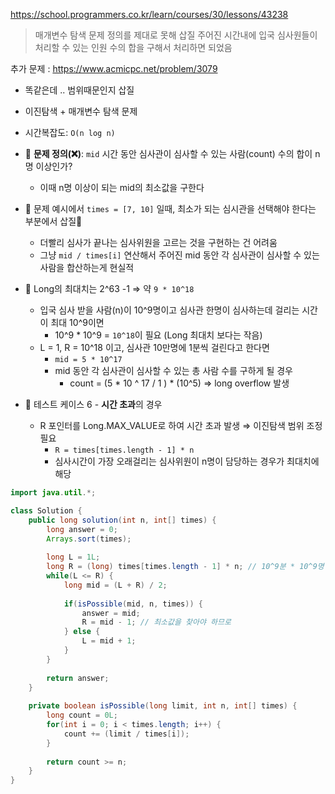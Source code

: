 https://school.programmers.co.kr/learn/courses/30/lessons/43238

> 매개변수 탐색 문제 정의를 제대로 못해 삽질 
> 주어진 시간내에 입국 심사원들이 처리할 수 있는 인원 수의 합을 구해서 처리하면 되었음

추가 문제 : https://www.acmicpc.net/problem/3079
- 똑같은데 .. 범위때문인지 삽질 

- 이진탐색 + 매개변수 탐색 문제
- 시간복잡도: `O(n log n)`
- 📌 **문제 정의(❌)**: `mid` 시간 동안 심사관이 심사할 수 있는 사람(count) 수의 합이 n명 이상인가?
    - 이때 n명 이상이 되는 mid의 최소값을 구한다
- 📌 문제 예시에서 `times = [7, 10]` 일때, 최소가 되는 심시관을 선택해야 한다는 부분에서 삽질🪏
    - 더빨리 심사가 끝나는 심사위원을 고르는 것을 구현하는 건 어려움
    - 그냥 `mid / times[i]` 연산해서 주어진 mid 동안 각 심사관이 심사할 수 있는 사람을 합산하는게 현실적
- 📌 Long의 최대치는 2^63 -1 ⇒ 약 `9 * 10^18`
    - 입국 심사 받을 사람(n)이 10^9명이고 심사관 한명이 심사하는데 걸리는 시간이 최대 10^9이면
        - 10^9 * 10^9 = `10^18`이 필요 (Long 최대치 보다는 작음)
    - L = 1, R = 10^18 이고, 심사관 10만명에 1분씩 걸린다고 한다면
        - `mid = 5 * 10^17`
        - mid 동안 각 심사관이 심사할 수 있는 총 사람 수를 구하게 될 경우
            - count = (5 * 10 ^ 17 / 1 ) * (10^5) ⇒ long overflow 발생
- 📌 테스트 케이스 6 - **시간 초과**의 경우
    - R 포인터를 Long.MAX_VALUE로 하여 시간 초과 발생 ⇒ 이진탐색 범위 조정 필요
        - `R = times[times.length - 1] * n`
        - 심사시간이 가장 오래걸리는 심사위원이 n명이 담당하는 경우가 최대치에 해당


```java
import java.util.*;

class Solution {
    public long solution(int n, int[] times) {
        long answer = 0;
        Arrays.sort(times);
        
        long L = 1L;
        long R = (long) times[times.length - 1] * n; // 10^9분 * 10^9명 = 10^18분
        while(L <= R) {
            long mid = (L + R) / 2;
            
            if(isPossible(mid, n, times)) {
                answer = mid;
                R = mid - 1; // 최소값을 찾아야 하므로
            } else {
                L = mid + 1;
            }
        }
        
        return answer;
    }
    
    private boolean isPossible(long limit, int n, int[] times) {
        long count = 0L;
        for(int i = 0; i < times.length; i++) {
            count += (limit / times[i]);
        }
        
        return count >= n;
    }
}
```

